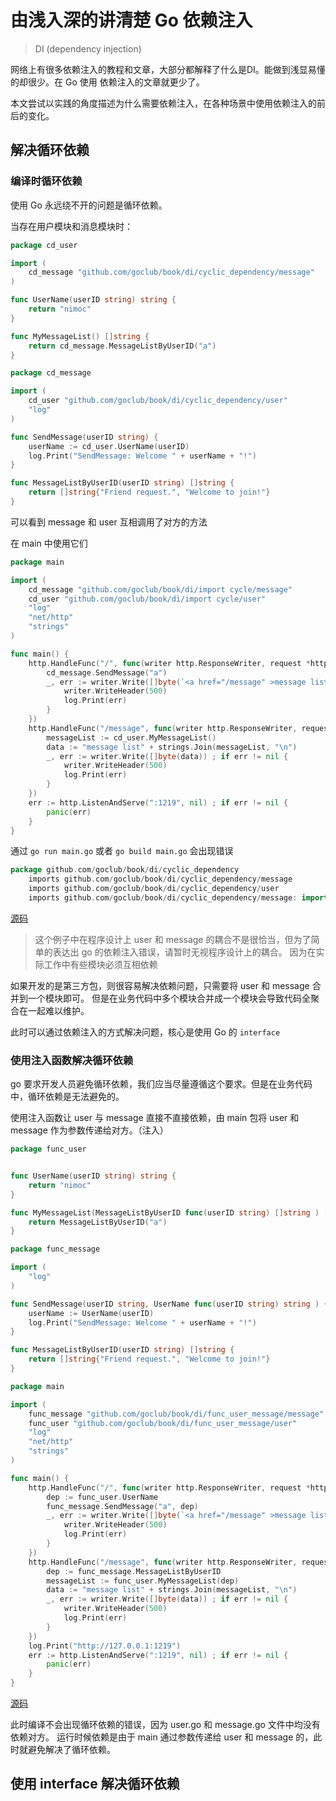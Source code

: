 # 由浅入深的讲清楚 Go 依赖注入

> DI (dependency injection)

网络上有很多依赖注入的教程和文章，大部分都解释了什么是DI。能做到浅显易懂的却很少。在 Go 使用 依赖注入的文章就更少了。

本文尝试以实践的角度描述为什么需要依赖注入，在各种场景中使用依赖注入的前后的变化。

## 解决循环依赖

### 编译时循环依赖

使用 Go 永远绕不开的问题是循环依赖。


当存在用户模块和消息模块时：

```go
package cd_user

import (
	cd_message "github.com/goclub/book/di/cyclic_dependency/message"
)

func UserName(userID string) string {
	return "nimoc"
}

func MyMessageList() []string {
	return cd_message.MessageListByUserID("a")
}
```

```go
package cd_message

import (
	cd_user "github.com/goclub/book/di/cyclic_dependency/user"
	"log"
)

func SendMessage(userID string) {
	userName := cd_user.UserName(userID)
	log.Print("SendMessage: Welcome " + userName + "!")
}

func MessageListByUserID(userID string) []string {
	return []string{"Friend request.", "Welcome to join!"}
}
```

可以看到 message 和 user 互相调用了对方的方法

在 main 中使用它们

```go
package main

import (
	cd_message "github.com/goclub/book/di/import cycle/message"
	cd_user "github.com/goclub/book/di/import cycle/user"
	"log"
	"net/http"
	"strings"
)

func main() {
	http.HandleFunc("/", func(writer http.ResponseWriter, request *http.Request) {
		cd_message.SendMessage("a")
		_, err := writer.Write([]byte(`<a href="/message" >message list</a>`)) ; if err != nil {
			writer.WriteHeader(500)
			log.Print(err)
		}
	})
	http.HandleFunc("/message", func(writer http.ResponseWriter, request *http.Request) {
		messageList := cd_user.MyMessageList()
		data := "message list" + strings.Join(messageList, "\n")
		_, err := writer.Write([]byte(data)) ; if err != nil {
			writer.WriteHeader(500)
			log.Print(err)
		}
	})
	err := http.ListenAndServe(":1219", nil) ; if err != nil {
		panic(err)
	}
}

```

通过 `go run main.go` 或者 `go build main.go` 会出现错误

```go
package github.com/goclub/book/di/cyclic_dependency
	imports github.com/goclub/book/di/cyclic_dependency/message
	imports github.com/goclub/book/di/cyclic_dependency/user
	imports github.com/goclub/book/di/cyclic_dependency/message: import cycle not allowed
```

[源码](https://github.com/goclub/book/blob/main/di/cyclic_dependency)

> 这个例子中在程序设计上 user 和 message 的耦合不是很恰当，但为了简单的表达出 go 的依赖注入错误，请暂时无视程序设计上的耦合。
> 因为在实际工作中有些模块必须互相依赖

如果开发的是第三方包，则很容易解决依赖问题，只需要将 user 和 message 合并到一个模块即可。
但是在业务代码中多个模块合并成一个模块会导致代码全聚合在一起难以维护。

此时可以通过依赖注入的方式解决问题，核心是使用 Go 的 `interface`

### 使用注入函数解决循环依赖

go 要求开发人员避免循环依赖，我们应当尽量遵循这个要求。但是在业务代码中，循环依赖是无法避免的。

使用注入函数让 user 与 message 直接不直接依赖，由 main 包将 user 和 message 作为参数传递给对方。（注入）

 
```go
package func_user


func UserName(userID string) string {
	return "nimoc"
}

func MyMessageList(MessageListByUserID func(userID string) []string ) []string {
	return MessageListByUserID("a")
}
```

```go
package func_message

import (
	"log"
)

func SendMessage(userID string, UserName func(userID string) string ) {
	userName := UserName(userID)
	log.Print("SendMessage: Welcome " + userName + "!")
}

func MessageListByUserID(userID string) []string {
	return []string{"Friend request.", "Welcome to join!"}
}
```
```go
package main

import (
	func_message "github.com/goclub/book/di/func_user_message/message"
	func_user "github.com/goclub/book/di/func_user_message/user"
	"log"
	"net/http"
	"strings"
)

func main() {
	http.HandleFunc("/", func(writer http.ResponseWriter, request *http.Request) {
		dep := func_user.UserName
		func_message.SendMessage("a", dep)
		_, err := writer.Write([]byte(`<a href="/message" >message list</a>`)) ; if err != nil {
			writer.WriteHeader(500)
			log.Print(err)
		}
	})
	http.HandleFunc("/message", func(writer http.ResponseWriter, request *http.Request) {
		dep := func_message.MessageListByUserID
		messageList := func_user.MyMessageList(dep)
		data := "message list" + strings.Join(messageList, "\n")
		_, err := writer.Write([]byte(data)) ; if err != nil {
			writer.WriteHeader(500)
			log.Print(err)
		}
	})
	log.Print("http://127.0.0.1:1219")
	err := http.ListenAndServe(":1219", nil) ; if err != nil {
		panic(err)
	}
}
```

[源码](https://github.com/goclub/book/blob/main/di/func_user_message)

此时编译不会出现循环依赖的错误，因为 user.go 和 message.go 文件中均没有依赖对方。
运行时候依赖是由于 main 通过参数传递给 user 和 message 的，此时就避免解决了循环依赖。

## 使用 interface 解决循环依赖


 